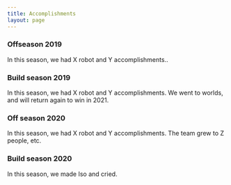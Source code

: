 ```yaml
---
title: Accomplishments
layout: page
---
```


### Offseason 2019

In this season, we had X robot and Y accomplishments..

### Build season 2019

In this season, we had X robot and Y accomplishments. We went to worlds, and will return again to win in 2021.

### Off season 2020

In this season, we had X robot and Y accomplishments. The team grew to Z people, etc.

### Build season 2020

In this season, we made Iso and cried.
